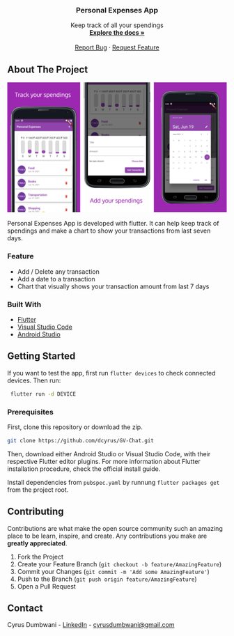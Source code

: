 <br />
<p align="center">

  <h3 align="center">Personal Expenses App</h3>

  <p align="center">
    Keep track of all your spendings
    <br />
    <a href="https://github.com/dcyrus/Personal-Expenses"><strong>Explore the docs »</strong></a>
    <br />
    <br />
    <a href="https://github.com/dcyrus/Personal-Expenses/issues">Report Bug</a>
    ·
    <a href="https://github.com/dcyrus/Personal-Expenses/issues">Request Feature</a>
  </p>
</p>




<!-- ABOUT THE PROJECT -->
## About The Project

![Product Name Screen Shot][product-screenshot]

Personal Expenses App is developed with flutter. It can help keep track of spendings and make a chart to show your transactions from last seven days.

### Feature
* Add / Delete any transaction
* Add a date to a transaction
* Chart that visually shows your transaction amount from last 7 days

### Built With

* [Flutter](https://flutter.dev)
* [Visual Studio Code](https://code.visualstudio.com)
* [Android Studio](https://developer.android.com/studio/index.html/)



<!-- GETTING STARTED -->
## Getting Started

If you want to test the app, first run `flutter devices` to check connected devices. Then run:
 ```sh
  flutter run -d DEVICE
  ```
 
### Prerequisites

First, clone this repository or download the zip.

  ```sh
  git clone https://github.com/dcyrus/GV-Chat.git
  ```
  
Then, download either Android Studio or Visual Studio Code, with their respective Flutter editor plugins. For more information about Flutter installation procedure, check the official install guide.

Install dependencies from `pubspec.yaml` by runnung `flutter packages get` from the project root.


<!-- CONTRIBUTING -->
## Contributing

Contributions are what make the open source community such an amazing place to be learn, inspire, and create. Any contributions you make are **greatly appreciated**.

1. Fork the Project
2. Create your Feature Branch (`git checkout -b feature/AmazingFeature`)
3. Commit your Changes (`git commit -m 'Add some AmazingFeature'`)
4. Push to the Branch (`git push origin feature/AmazingFeature`)
5. Open a Pull Request


<!-- CONTACT -->
## Contact

Cyrus Dumbwani - [LinkedIn](https://www.linkedin.com/in/cyrusdumbwani/) - cyrusdumbwani@gmail.com



<!-- MARKDOWN LINKS & IMAGES -->
<!-- https://www.markdownguide.org/basic-syntax/#reference-style-links -->
[contributors-shield]: https://img.shields.io/github/contributors/othneildrew/Best-README-Template.svg?style=for-the-badge
[contributors-url]: https://github.com/othneildrew/Best-README-Template/graphs/contributors
[forks-shield]: https://img.shields.io/github/forks/othneildrew/Best-README-Template.svg?style=for-the-badge
[forks-url]: https://github.com/othneildrew/Best-README-Template/network/members
[stars-shield]: https://img.shields.io/github/stars/othneildrew/Best-README-Template.svg?style=for-the-badge
[stars-url]: https://github.com/othneildrew/Best-README-Template/stargazers
[issues-shield]: https://img.shields.io/github/issues/othneildrew/Best-README-Template.svg?style=for-the-badge
[issues-url]: https://github.com/othneildrew/Best-README-Template/issues
[license-shield]: https://img.shields.io/github/license/othneildrew/Best-README-Template.svg?style=for-the-badge
[license-url]: https://github.com/othneildrew/Best-README-Template/blob/master/LICENSE.txt
[linkedin-shield]: https://img.shields.io/badge/-LinkedIn-black.svg?style=for-the-badge&logo=linkedin&colorB=555
[linkedin-url]: https://linkedin.com/in/othneildrew
[product-screenshot]: assets/images/personal_expenses.png
